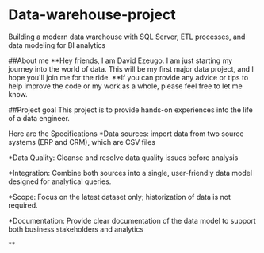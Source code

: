 # Data-warehouse-project
Building a modern data warehouse with SQL Server, ETL processes, and data modeling for BI analytics 

##About me
**Hey friends, I am David Ezeugo. I am just starting my journey into the world of data. This will be my first major data project, and I hope you'll join me for the ride.
**If you can provide any advice or tips to help improve the code or my work as a whole, please feel free to let me know.

##Project goal
This project is to provide hands-on experiences into the life of a data engineer.

Here are the Specifications
*Data sources: import data from two source systems (ERP and CRM), which are CSV  files

*Data Quality: Cleanse and resolve data quality issues before analysis

*Integration: Combine both sources into a single, user-friendly data model designed for analytical queries.

*Scope: Focus on the latest dataset only; historization of data is not required.

*Documentation: Provide clear documentation of the data model to support both business stakeholders and analytics

**
